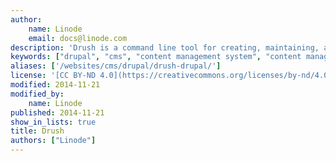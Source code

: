 ```yaml
---
author:
    name: Linode
    email: docs@linode.com
description: 'Drush is a command line tool for creating, maintaining, and modifying Drupal websites.'
keywords: ["drupal", "cms", "content management system", "content management framework", "drush", "debian","ubuntu", "centos"]
aliases: ['/websites/cms/drupal/drush-drupal/']
license: '[CC BY-ND 4.0](https://creativecommons.org/licenses/by-nd/4.0)'
modified: 2014-11-21
modified_by:
    name: Linode
published: 2014-11-21
show_in_lists: true
title: Drush
authors: ["Linode"]
---
```


